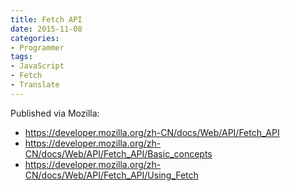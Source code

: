 ```yaml
---
title: Fetch API
date: 2015-11-08
categories:
- Programmer
tags:
- JavaScript
- Fetch
- Translate
---
```


Published via Mozilla:

- https://developer.mozilla.org/zh-CN/docs/Web/API/Fetch_API
- https://developer.mozilla.org/zh-CN/docs/Web/API/Fetch_API/Basic_concepts
- https://developer.mozilla.org/zh-CN/docs/Web/API/Fetch_API/Using_Fetch
